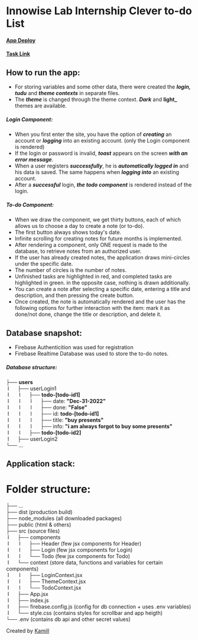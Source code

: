 # Innowise Lab Internship Clever to-do List

#### [App Deploy](https://amgod1.github.io/Innowise-Lab-Internship-Clever-to-do-List/)

#### [Task Link](https://drive.google.com/file/d/1r3jTVTyrosejvIxiuAnTM7U0XvD8vuCE/view?usp=share_link)

## How to run the app:

- For storing variables and some other data, there were created the **_login, tudu_** and **_theme contexts_** in separate files.
- The **_theme_** is changed through the theme context. **_Dark_** and **light\_** themes are available.

##### Login Component:

- When you first enter the site, you have the option of **_creating_** an account or **_logging_** into an existing account. (only the Login component is rendered)
- If the login or password is invalid, **_toast_** appears on the screen **_with an error message_**.
- When a user registers **_successfully_**, he is **_automatically logged in_** and his data is saved. The same happens when **_logging into_** an existing account.
- After a **_successful_** login, **_the todo component_** is rendered instead of the login.

##### To-do Component:

- When we draw the component, we get thirty buttons, each of which allows us to choose a day to create a note (or to-do).
- The first button always shows today's date.
- Infinite scrolling for creating notes for future months is implemented.
- After rendering a component, only ONE request is made to the database, to retrieve notes from an authorized user.
- If the user has already created notes, the application draws mini-circles under the specific date.
- The number of circles is the number of notes.
- Unfinished tasks are highlighted in red, and completed tasks are highlighted in green. in the opposite case, nothing is drawn additionally.
- You can create a note after selecting a specific date, entering a title and description, and then pressing the create button.
- Once created, the note is automatically rendered and the user has the following options for further interaction with the item: mark it as done/not done, change the title or description, and delete it.

## Database snapshot:

- Firebase Authenticition was used for registration
- Firebase Realtime Database was used to store the to-do notes.

##### Database structure:

├── **users**  
 l      ├── userLogin1  
 l       l      ├── **todo-[todo-id1]**  
 l       l       l      ├── date: __"Dec-31-2022"__  
 l       l       l      ├── done: __"False"__  
 l       l       l      ├── id: __todo-[todo-id1]__  
 l       l       l      ├── title: __"buy presents"__  
 l       l       l      ├── info: __"i am always forgot to buy some presents"__  
 l       l      ├── **todo-[todo-id2]**  
 l      ├── userLogin2  
└── ...

## Application stack:

# Folder structure:

├── ...  
├── dist (production build)  
├── node_modules (all downloaded packages)  
├── public (html & others)  
├── src (source files)  
 l      ├── components  
 l       l      ├── Header (few jsx components for Header)  
 l       l      ├── Login (few jsx components for Login)  
 l       l      └── Todo (few jsx components for Todo)  
 l      └── context (store data, functions and variables for certain components)  
 l       l      ├── LoginContext.jsx  
 l       l      ├── ThemeContext.jsx  
 l       l      └── TodoContext.jsx  
 l      ├── App.jsx  
 l      ├── index.js  
 l      ├── firebase.config.js (config for db connection + uses .env variables)  
 l      └── style.css (contains styles for scrollbar and app heigth)  
└── .env (contains db api and other secret values)

Created by [Kamill](https://github.com/amgod1)
